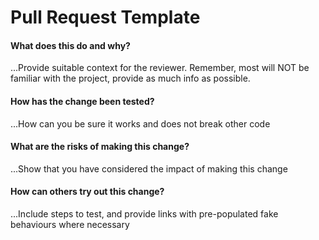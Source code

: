 # Pull Request Template

#### What does this do and why?
...Provide suitable context for the reviewer. Remember, most will NOT be familiar with the project, provide as much info as possible.

#### How has the change been tested?
...How can you be sure it works and does not break other code

#### What are the risks of making this change?
...Show that you have considered the impact of making this change

#### How can others try out this change?
...Include steps to test, and provide links with pre-populated fake behaviours where necessary
